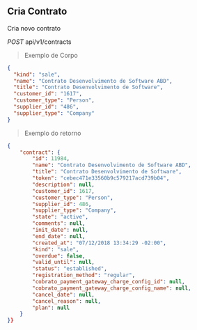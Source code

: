 ## Cria Contrato

Cria novo contrato

<div class="api-endpoint">
  <div class="endpoint-data">
    <i class="label label-get">POST</i>
     api/v1/contracts
  </div>
</div>


> Exemplo de Corpo

```json
{
  "kind": "sale",
  "name": "Contrato Desenvolvimento de Software ABD",
  "title": "Contrato Desenvolvimento de Software",
  "customer_id": "1617",
  "customer_type": "Person",
  "supplier_id": "486",
  "supplier_type": "Company"
}
```

> Exemplo do retorno

```json
{
    "contract": {
        "id": 11984,
        "name": "Contrato Desenvolvimento de Software ABD",
        "title": "Contrato Desenvolvimento de Software",
        "token": "cebec471e33560b9c579217acd739b04",
        "description": null,
        "customer_id": 1617,
        "customer_type": "Person",
        "supplier_id": 486,
        "supplier_type": "Company",
        "state": "active",
        "comments": null,
        "init_date": null,
        "end_date": null,
        "created_at": "07/12/2018 13:34:29 -02:00",
        "kind": "sale",
        "overdue": false,
        "valid_until": null,
        "status": "established",
        "registration_method": "regular",
        "cobrato_payment_gateway_charge_config_id": null,
        "cobrato_payment_gateway_charge_config_name": null,
        "cancel_date": null,
        "cancel_reason": null,
        "plan": null
    }
}}
```